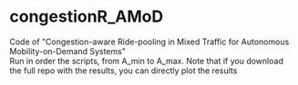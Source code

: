 # congestionR_AMoD
Code of "Congestion-aware Ride-pooling in Mixed Traffic for Autonomous Mobility-on-Demand Systems" 
\
Run in order the scripts, from A_min to A_max. Note that if you download the full repo with the results, you can directly plot the results 
